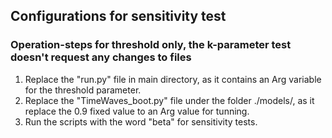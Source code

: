 ## Configurations for sensitivity test 
### Operation-steps for threshold only, the k-parameter test doesn't request any changes to files
1. Replace the "run.py" file in main directory, as it contains an Arg variable for the threshold parameter.
2. Replace the "TimeWaves_boot.py" file under the folder ./models/, as it replace the 0.9 fixed value to an Arg value for tunning.
3. Run the scripts with the word "beta" for sensitivity tests. 
